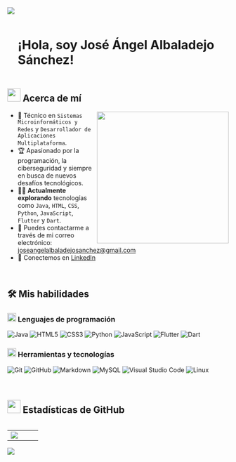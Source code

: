 <!--horizontal divider (gradient)-->
<img src="https://user-images.githubusercontent.com/73097560/115834477-dbab4500-a447-11eb-908a-139a6edaec5c.gif">

<!--h1 without bottom border-->
<div id="user-content-toc">
  <ul align="left">
    <summary><h1 style="display: inline-block">¡Hola, soy José Ángel Albaladejo Sánchez!</h1></summary>
  </ul>
</div>

<!--About Me-->
## <picture><img src="https://github.com/7oSkaaa/7oSkaaa/blob/main/Images/about_me.gif?raw=true" width="30px"></picture> Acerca de mí

<picture><img align="right" src="https://media.giphy.com/media/SWoSkN6DxTszqIKEqv/giphy.gif" width="300px"></picture>

- :school: Técnico en `Sistemas Microinformáticos y Redes` y `Desarrollador de Aplicaciones Multiplataforma`.
- :trophy: Apasionado por la programación, la ciberseguridad y siempre en busca de nuevos desafíos tecnológicos.
- :technologist: **Actualmente explorando** tecnologías como `Java`, `HTML`, `CSS`, `Python`, `JavaScript`, `Flutter` y `Dart`.
- :email: Puedes contactarme a través de mi correo electrónico: [joseangelalbaladejosanchez@gmail.com](mailto:joseangelalbaladejosanchez@gmail.com)
- :link: Conectemos en [LinkedIn](https://www.linkedin.com/in/jose-%C3%A1ngel-albaladejo-s%C3%A1nchez-517775336/)

<br>

## 🛠️ Mis habilidades

### <picture><img src="https://github.com/7oSkaaa/7oSkaaa/blob/main/Images/Programming_Languages.gif?raw=true" width="20px"></picture> Lenguajes de programación

![Java](https://img.shields.io/badge/Java-F7DF1E?style=flat-square&logo=Java&logoColor=white)
![HTML5](https://img.shields.io/badge/HTML-E34F26?style=flat-square&logo=HTML5&logoColor=white)
![CSS3](https://img.shields.io/badge/CSS-1572B6?style=flat-square&logo=CSS3&logoColor=white)
![Python](https://img.shields.io/badge/Python-3776AB?style=flat-square&logo=Python&logoColor=white)
![JavaScript](https://img.shields.io/badge/JavaScript-F7DF1E?style=flat-square&logo=JavaScript&logoColor=white)
![Flutter](https://img.shields.io/badge/Flutter-02569B?style=flat-square&logo=Flutter&logoColor=white)
![Dart](https://img.shields.io/badge/Dart-0175C2?style=flat-square&logo=Dart&logoColor=white)

### <picture><img src="https://github.com/7oSkaaa/7oSkaaa/blob/main/Images/Software_Tools.gif?raw=true" width="20px"></picture> Herramientas y tecnologías

![Git](https://img.shields.io/badge/Git-F05032?style=flat-square&logo=Git&logoColor=white)
![GitHub](https://img.shields.io/badge/GitHub-181717?style=flat-square&logo=GitHub&logoColor=white)
![Markdown](https://img.shields.io/badge/Markdown-000000?style=flat-square&logo=Markdown&logoColor=white)
![MySQL](https://img.shields.io/badge/MySQL-4479A1?style=flat-square&logo=MySQL&logoColor=white)
![Visual Studio Code](https://img.shields.io/badge/Visual_Studio_Code-007ACC?style=flat-square&logo=Visual-Studio-Code&logoColor=white)
![Linux](https://img.shields.io/badge/Linux-FCC624?style=flat-square&logo=Linux&logoColor=white)

<br>

## <picture><img src="https://github.com/7oSkaaa/7oSkaaa/blob/main/Images/Statistics.gif?raw=true" width="30px"></picture> Estadísticas de GitHub

<p align="left">
  <!-- Estadísticas -->
  <table align="left">
    <tr>
      <td width="50%" align="center">
        <img align="left" src="https://github-readme-stats.vercel.app/api?username=JoseAngelHub&theme=dark&show_icons=true&count_private=true" />
      </td>
    </tr>
  </table>
</p>

<br>

<!--horizontal divider (gradient)-->
<img src="https://user-images.githubusercontent.com/73097560/115834477-dbab4500-a447-11eb-908a-139a6edaec5c.gif">
